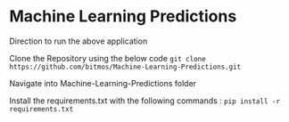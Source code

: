 # Machine Learning Predictions
Direction to run the above application

Clone the Repository using the below code
```git clone https://github.com/bitmos/Machine-Learning-Predictions.git```

Navigate into Machine-Learning-Predictions folder

Install the requirements.txt with the following commands : 
```pip install -r requirements.txt```

